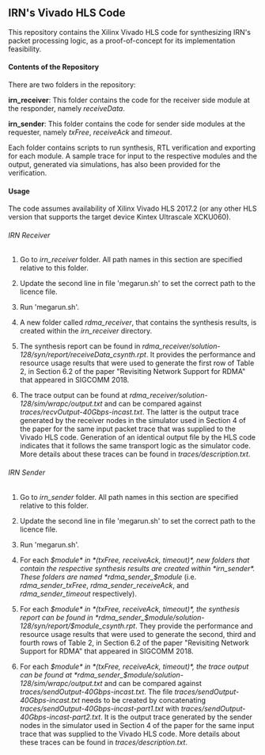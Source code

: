 ## IRN's Vivado HLS Code

This repository contains the Xilinx Vivado HLS code for synthesizing IRN's packet processing logic, as a proof-of-concept for its implementation feasibility.

#### Contents of the Repository

There are two folders in the repository:

**irn_receiver**: This folder contains the code for the receiver side module at the responder, namely *receiveData*.

**irn_sender**: This folder contains the code for sender side modules at the requester, namely *txFree*, *receiveAck* and *timeout*.

Each folder contains scripts to run synthesis, RTL verification and exporting for each module. A sample trace for input to the respective modules and the output, generated via simulations, has also been provided for the verification. 

#### Usage

The code assumes availability of Xilinx Vivado HLS 2017.2 (or any other HLS version that supports the target device Kintex Ultrascale XCKU060).

###### IRN Receiver

1. Go to *irn_receiver* folder. All path names in this section are specified relative to this folder.

2. Update the second line in file 'megarun.sh' to set the correct path to the licence file. 

3. Run 'megarun.sh'.

4. A new folder called *rdma_receiver*, that contains the synthesis results, is created within the *irn_receiver* directory. 

5. The synthesis report can be found in *rdma_receiver/solution-128/syn/report/receiveData_csynth.rpt*. It provides the performance and resource usage results that were used to generate the first row of Table 2, in Section 6.2 of the paper "Revisiting Network Support for RDMA" that appeared in SIGCOMM 2018.  

6. The trace output can be found at *rdma_receiver/solution-128/sim/wrapc/output.txt* and can be compared against *traces/recvOutput-40Gbps-incast.txt*. The latter is the output trace generated by the receiver nodes in the simulator used in Section 4 of the paper for the same input packet trace that was supplied to the Vivado HLS code. Generation of an identical output file by the HLS code indicates that it follows the same transport logic as the simulator code. More details about these traces can be found in *traces/description.txt*.   

###### IRN Sender

1. Go to *irn_sender* folder. All path names in this section are specified relative to this folder. 

2. Update the second line in file 'megarun.sh' to set the correct path to the licence file. 

3. Run 'megarun.sh'.

4. For each *$module* in *(txFree, receiveAck, timeout)*, new folders that contain the respective synthesis results are created within *irn_sender*. These folders are named *rdma_sender_$module* (i.e. *rdma_sender_txFree*, *rdma_sender_receiveAck*, and *rdma_sender_timeout* respectively).

5. For each *$module* in *(txFree, receiveAck, timeout)*, the synthesis report can be found in *rdma_sender_$module/solution-128/syn/report/$module_csynth.rpt*. They provide the performance and resource usage results that were used to generate the second, third and fourth rows of Table 2, in Section 6.2 of the paper "Revisiting Network Support for RDMA" that appeared in SIGCOMM 2018.

6. For each *$module* in *(txFree, receiveAck, timeout)*, the trace output can be found at *rdma_sender_$module/solution-128/sim/wrapc/output.txt* and can be compared against *traces/sendOutput-40Gbps-incast.txt*. The file *traces/sendOutput-40Gbps-incast.txt* needs to be created by concatenating *traces/sendOutput-40Gbps-incast-part1.txt* with *traces/sendOutput-40Gbps-incast-part2.txt*. It is the output trace generated by the sender nodes in the simulator used in Section 4 of the paper for the same input trace that was supplied to the Vivado HLS code. More details about these traces can be found in *traces/description.txt*. 
